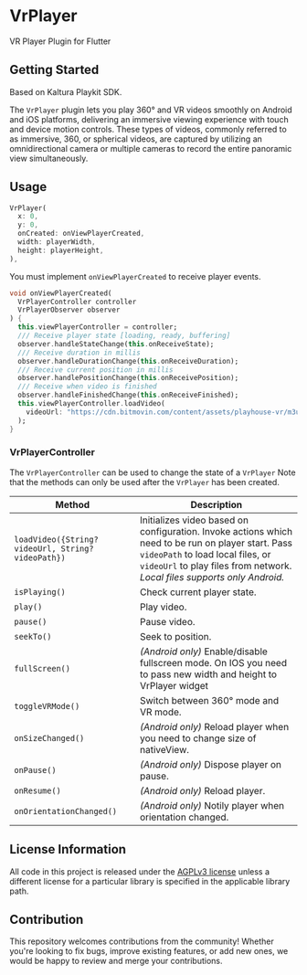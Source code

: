 # VrPlayer

VR Player Plugin for Flutter

## Getting Started

Based on Kaltura Playkit SDK.

The `VrPlayer` plugin lets you play 360° and VR videos smoothly on Android and iOS platforms, delivering an immersive viewing experience with touch and device motion controls. These types of videos, commonly referred to as immersive, 360, or spherical videos, are captured by utilizing an omnidirectional camera or multiple cameras to record the entire panoramic view simultaneously.
## Usage

```dart
VrPlayer(
  x: 0,
  y: 0,
  onCreated: onViewPlayerCreated,
  width: playerWidth,
  height: playerHeight,
),
```
You must implement `onViewPlayerCreated` to receive player events.

```dart
void onViewPlayerCreated(
  VrPlayerController controller
  VrPlayerObserver observer
) {
  this.viewPlayerController = controller;
  /// Receive player state [loading, ready, buffering]
  observer.handleStateChange(this.onReceiveState);
  /// Receive duration in millis
  observer.handleDurationChange(this.onReceiveDuration);
  /// Receive current position in millis
  observer.handlePositionChange(this.onReceivePosition);
  /// Receive when video is finished
  observer.handleFinishedChange(this.onReceiveFinished);
  this.viewPlayerController.loadVideo(
    videoUrl: "https://cdn.bitmovin.com/content/assets/playhouse-vr/m3u8s/105560.m3u8"
  );
}
```
### VrPlayerController

The `VrPlayerController` can be used to change the state of a `VrPlayer`  Note that the methods can only be used after the `VrPlayer` has been created.

 Method | Description 
--- | ---
`loadVideo({String? videoUrl, String? videoPath})` | Initializes video based on configuration. Invoke actions which need to be run on player start. Pass `videoPath` to load local files, or `videoUrl` to play files from network. *Local files supports only Android.*
`isPlaying()` | Check current player state.
`play()` | Play video.
`pause()` | Pause video.
`seekTo()` | Seek to position.
`fullScreen()` | *(Android only)* Enable/disable fullscreen mode.  On IOS  you need to pass new width and height to VrPlayer widget
`toggleVRMode()` | Switch between 360° mode and VR mode. 
`onSizeChanged()` | *(Android only)* Reload player when you need to change size of nativeView.
`onPause()` | *(Android only)* Dispose player on pause.
`onResume()` | *(Android only)* Reload player.
`onOrientationChanged()` | *(Android only)* Notily player when orientation changed.

## License Information  

All code in this project is released under the [AGPLv3 license](https://www.gnu.org/licenses/agpl-3.0.html) unless a different license for a particular library is specified in the applicable library path.   

## Contribution

This repository welcomes contributions from the community! Whether you're looking to fix bugs, improve existing features, or add new ones, we would be happy to review and merge your contributions.